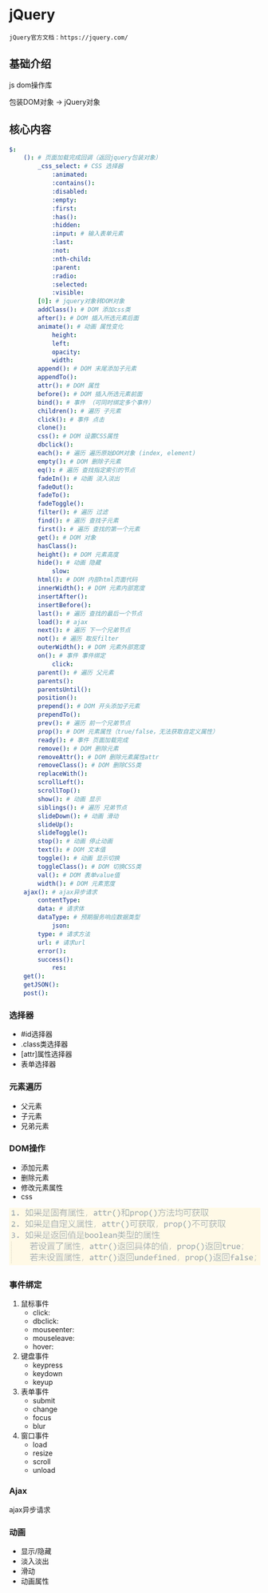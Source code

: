 # jQuery

`jQuery官方文档：https://jquery.com/`

## 基础介绍

js dom操作库

包装DOM对象 -> jQuery对象


## 核心内容
```yaml
$:
    (): # 页面加载完成回调（返回jquery包装对象）
        _css_select: # CSS 选择器
            :animated:
            :contains():
            :disabled:
            :empty:
            :first:
            :has():
            :hidden:
            :input: # 输入表单元素
            :last:
            :not:
            :nth-child:
            :parent:
            :radio:
            :selected:
            :visible:
        [0]: # jquery对象转DOM对象
        addClass(): # DOM 添加css类
        after(): # DOM 插入所选元素后面
        animate(): # 动画 属性变化
            height:
            left:
            opacity:
            width:
        append(): # DOM 末尾添加子元素
        appendTo():
        attr(): # DOM 属性
        before(): # DOM 插入所选元素前面
        bind(): # 事件 （可同时绑定多个事件）
        children(): # 遍历 子元素
        click(): # 事件 点击
        clone():
        css(): # DOM 设置CSS属性
        dbclick():
        each(): # 遍历 遍历原始DOM对象 (index, element)
        empty(): # DOM 删除子元素
        eq(): # 遍历 查找指定索引的节点
        fadeIn(): # 动画 淡入淡出
        fadeOut():
        fadeTo():
        fadeToggle():
        filter(): # 遍历 过滤
        find(): # 遍历 查找子元素
        first(): # 遍历 查找的第一个元素
        get(): # DOM 对象
        hasClass():
        height(): # DOM 元素高度
        hide(): # 动画 隐藏
            slow:
        html(): # DOM 内部html页面代码
        innerWidth(): # DOM 元素内部宽度
        insertAfter():
        insertBefore():
        last(): # 遍历 查找的最后一个节点
        load(): # ajax
        next(): # 遍历 下一个兄弟节点
        not(): # 遍历 取反filter
        outerWidth(): # DOM 元素外部宽度
        on(): # 事件 事件绑定
            click:
        parent(): # 遍历 父元素
        parents():
        parentsUntil():
        position():
        prepend(): # DOM 开头添加子元素 
        prependTo():
        prev(): # 遍历 前一个兄弟节点
        prop(): # DOM 元素属性（true/false，无法获取自定义属性）
        ready(): # 事件 页面加载完成
        remove(): # DOM 删除元素
        removeAttr(): # DOM 删除元素属性attr
        removeClass(): # DOM 删除CSS类
        replaceWith():
        scrollLeft():
        scrollTop():
        show(): # 动画 显示
        siblings(): # 遍历 兄弟节点
        slideDown(): # 动画 滑动
        slideUp():
        slideToggle():
        stop(): # 动画 停止动画
        text(): # DOM 文本值
        toggle(): # 动画 显示切换
        toggleClass(): # DOM 切换CSS类
        val(): # DOM 表单value值
        width(): # DOM 元素宽度
    ajax(): # ajax异步请求
        contentType:
        data: # 请求体
        dataType: # 预期服务响应数据类型
            json:
        type: # 请求方法
        url: # 请求url
        error():
        success():
            res:
    get():
    getJSON():
    post():
```

### 选择器
- #id选择器
- .class类选择器
- [attr]属性选择器 
- 表单选择器




### 元素遍历
- 父元素
- 子元素
- 兄弟元素



### DOM操作
- 添加元素
- 删除元素
- 修改元素属性
- css

![Jquery中attr和prop的区别](../assets/Jquery中attr和prop的区别.png)



### 事件绑定
1. 鼠标事件
    - click:
    - dbclick:
    - mouseenter:
    - mouseleave:
    - hover:
2. 键盘事件
    - keypress
    - keydown
    - keyup
3. 表单事件
    - submit
    - change
    - focus
    - blur
4. 窗口事件
    - load
    - resize
    - scroll
    - unload



### Ajax

ajax异步请求




### 动画
- 显示/隐藏
- 淡入淡出
- 滑动
- 动画属性
